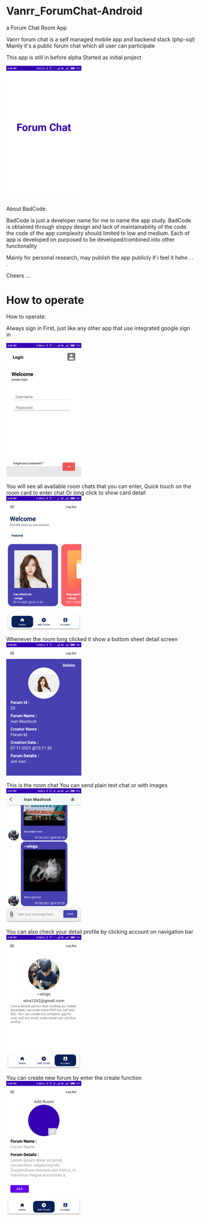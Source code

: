 # Vanrr_ForumChat-Android
a Forum Chat Room App

Vanrr forum chat is a self managed mobile app and backend stack (php-sql)
Mainly it's a public forum chat which all user can participate


This app is still in before alpha
Started as initial project
  
<img src="Screenshot_2021-07-28-16-39-29-344_vanrrtech.app.forumchat.png" width="200">


About BadCode.

BadCode is just a developer name for me to name the app study.
BadCode is obtained through sloppy design and lack of maintainability of the code.
the code of the app complexity should limited to low and medium.
Each of app is developed on purposed to be developed/combined into other functionality

Mainly for personal research,
may publish the app publicly if i feel it hehe . . .

Cheers ...

# How to operate

How to operate:

Always sign in First, just like any other app that use integrated google sign in

<img src="Screenshot_2021-07-28-16-39-13-052_vanrrtech.app.forumchat.png " width="200">

You will see all available room chats that you can enter, 
Quick touch on the room card to enter chat
Or long click to show card detail
<img src="Screenshot_2021-07-28-16-43-07-983_vanrrtech.app.forumchat.png" width="200">


Whenever the room long clicked it show a bottom sheet detail screen
<img src="Screenshot_2021-07-28-16-38-40-171_vanrrtech.app.forumchat.png" width="200">

This is the room chat
You can send plain text chat or with images
<img src="Screenshot_2021-07-28-16-37-27-005_vanrrtech.app.forumchat.png" width="200">

You can also check your detail profile by clicking account on navigation bar
<img src="Screenshot_2021-07-28-16-39-07-524_vanrrtech.app.forumchat.png" width="200">

You can create new forum by enter the create function
<img src="Screenshot_2021-07-28-16-39-02-968_vanrrtech.app.forumchat.png" width="200">

